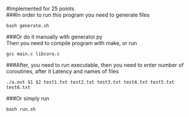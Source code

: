 #Implemented for 25 points  
###In order to run this program you need to generate files  
  
```bash generate.sh``` 
  
###Or do it manually with generator.py  
Then you need to compile program with make, or run
  
```gcc main.c libcoro.c```  
  
###After, you need to run executable, then you need to enter number of coroutines, after it Latency and names of files  
  
```./a.out $1 $2 test1.txt test2.txt test3.txt test4.txt test5.txt test6.txt```
  
###Or simply run  
  
```bash run.sh```
